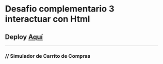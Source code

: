 <h1>
    Desafio complementario 3 interactuar con Html
</h1>
<h2>
    Deploy <a href="https://lorenzo-daniel.github.io/DesafioComplementario-3_InteractuarConHtml/">Aquí</a>
</h2>
<hr>    
<h3>
    // Simulador de Carrito de Compras
</h3>
